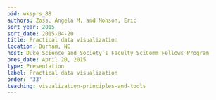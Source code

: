 ```yaml
---
pid: wksprs_88
authors: Zoss, Angela M. and Monson, Eric
sort_year: 2015
sort_date: 2015-04-20
title: Practical data visualization
location: Durham, NC
host: Duke Science and Society’s Faculty SciComm Fellows Program
pres_date: April 20, 2015
type: Presentation
label: Practical data visualization
order: '33'
teaching: visualization-principles-and-tools
---
```

